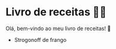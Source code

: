 # Livro de receitas :man_cook:

Olá, bem-vindo ao meu livro de receitas! :clap:

- Strogonoff de frango
